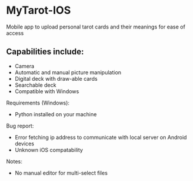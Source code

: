 # MyTarot-IOS
Mobile app to upload personal tarot cards and their meanings for ease of access
## Capabilities include:
-  Camera
-  Automatic and manual picture manipulation
-  Digital deck with draw-able cards
-  Searchable deck
-  Compatible with Windows

Requirements (Windows):
-  Python installed on your machine

Bug report:
-  Error fetching ip address to communicate with local server on Android devices
-  Unknown iOS compatability

Notes:
-  No manual editor for multi-select files